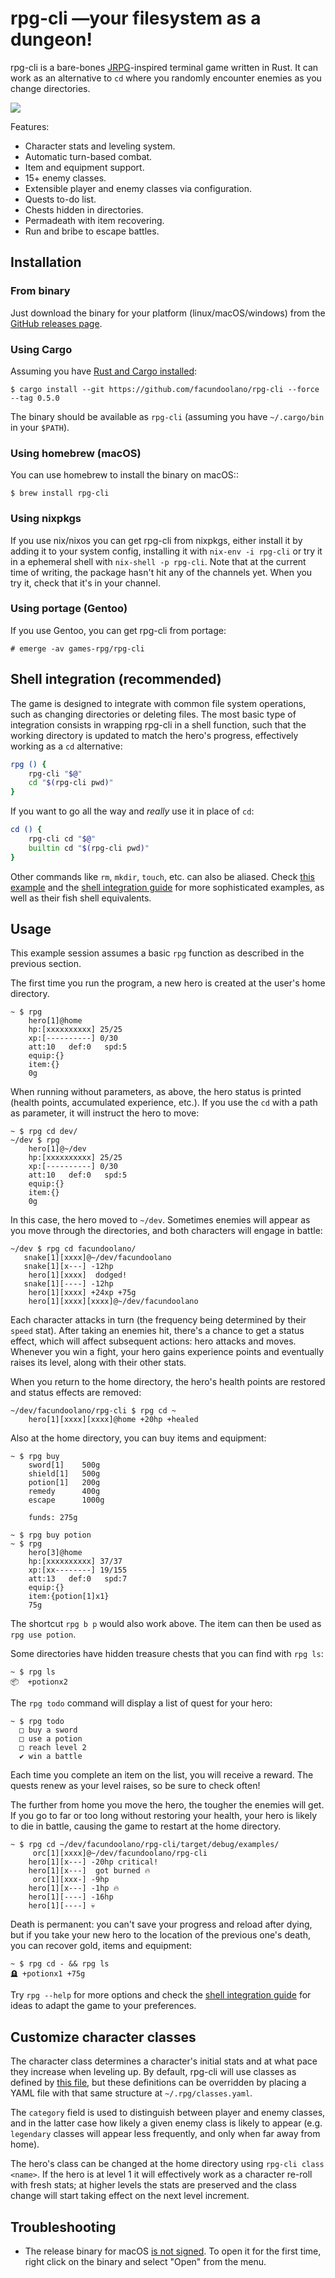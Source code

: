 # rpg-cli —your filesystem as a dungeon!

rpg-cli is a bare-bones [JRPG](https://en.wikipedia.org/wiki/JRPG)-inspired terminal game written in Rust. It can work as an alternative to `cd` where you randomly encounter enemies as you change directories.

![](rpg-cli.png)

Features:

* Character stats and leveling system.
* Automatic turn-based combat.
* Item and equipment support.
* 15+ enemy classes.
* Extensible player and enemy classes via configuration.
* Quests to-do list.
* Chests hidden in directories.
* Permadeath with item recovering.
* Run and bribe to escape battles.

## Installation

### From binary

Just download the binary for your platform (linux/macOS/windows) from the [GitHub releases page](https://github.com/facundoolano/rpg-cli/releases/latest).

### Using Cargo
Assuming you have [Rust and Cargo installed](https://doc.rust-lang.org/cargo/getting-started/installation.html#install-rust-and-cargo):

    $ cargo install --git https://github.com/facundoolano/rpg-cli --force --tag 0.5.0

The binary should be available as `rpg-cli` (assuming you have `~/.cargo/bin` in your `$PATH`).

### Using homebrew (macOS)
You can use homebrew to install the binary on macOS::

    $ brew install rpg-cli

### Using nixpkgs
If you use nix/nixos you can get rpg-cli from nixpkgs, either install it by adding it to your system config, installing it with `nix-env -i rpg-cli` or try it in a ephemeral shell with `nix-shell -p rpg-cli`.
Note that at the current time of writing, the package hasn't hit any of the channels yet. When you try it, check that it's in your channel.

### Using portage (Gentoo)
If you use Gentoo, you can get rpg-cli from portage:

    # emerge -av games-rpg/rpg-cli

## Shell integration (recommended)

The game is designed to integrate with common file system operations, such as changing directories or deleting files.
The most basic type of integration consists in wrapping rpg-cli in a shell function, such that the working directory is updated to match the hero's progress, effectively working as a `cd` alternative:

```sh
rpg () {
    rpg-cli "$@"
    cd "$(rpg-cli pwd)"
}
```

If you want to go all the way and *really* use it in place of `cd`:

```sh
cd () {
    rpg-cli cd "$@"
    builtin cd "$(rpg-cli pwd)"
}
```

Other commands like `rm`, `mkdir`, `touch`, etc. can also be aliased. Check [this example](shell/example.sh) and the [shell integration guide](shell/README.md) for more sophisticated examples, as well as their fish shell equivalents.

## Usage

This example session assumes a basic `rpg` function as described in the previous section.

The first time you run the program, a new hero is created at the user's home directory.

    ~ $ rpg
        hero[1]@home
        hp:[xxxxxxxxxx] 25/25
        xp:[----------] 0/30
        att:10   def:0   spd:5
        equip:{}
        item:{}
        0g

When running without parameters, as above, the hero status is printed (health points, accumulated experience, etc.). If you use the `cd` with a path as parameter, it will instruct the hero to move:

    ~ $ rpg cd dev/
    ~/dev $ rpg
        hero[1]@~/dev
        hp:[xxxxxxxxxx] 25/25
        xp:[----------] 0/30
        att:10   def:0   spd:5
        equip:{}
        item:{}
        0g

In this case, the hero moved to `~/dev`. Sometimes enemies will appear as you move through the directories,
and both characters will engage in battle:

    ~/dev $ rpg cd facundoolano/
       snake[1][xxxx]@~/dev/facundoolano
       snake[1][x---] -12hp
        hero[1][xxxx]  dodged!
       snake[1][----] -12hp
        hero[1][xxxx] +24xp +75g
        hero[1][xxxx][xxxx]@~/dev/facundoolano

Each character attacks in turn (the frequency being determined by their `speed` stat).
After taking an enemies hit, there's a chance to get a status effect, which will affect subsequent actions: hero attacks and moves.
Whenever you win a fight, your hero gains experience points and eventually raises its level, along with their other stats.

When you return to the home directory, the hero's health points are restored and status effects are removed:

    ~/dev/facundoolano/rpg-cli $ rpg cd ~
        hero[1][xxxx][xxxx]@home +20hp +healed

Also at the home directory, you can buy items and equipment:

    ~ $ rpg buy
        sword[1]    500g
        shield[1]   500g
        potion[1]   200g
        remedy      400g
        escape      1000g

        funds: 275g

    ~ $ rpg buy potion
    ~ $ rpg
        hero[3]@home
        hp:[xxxxxxxxxx] 37/37
        xp:[xx--------] 19/155
        att:13   def:0   spd:7
        equip:{}
        item:{potion[1]x1}
        75g

The shortcut `rpg b p` would also work above. The item can then be used as `rpg use potion`.

Some directories have hidden treasure chests that you can find with `rpg ls`:

    ~ $ rpg ls
    📦  +potionx2

The `rpg todo` command will display a list of quest for your hero:

    ~ $ rpg todo
      □ buy a sword
      □ use a potion
      □ reach level 2
      ✔ win a battle

Each time you complete an item on the list, you will receive a reward. The quests renew as your level raises, so be sure to check often!

The further from home you move the hero, the tougher the enemies will get. If you go to far or too long without restoring your health, your hero is likely to die in battle, causing the game to restart at the home directory.

    ~ $ rpg cd ~/dev/facundoolano/rpg-cli/target/debug/examples/
         orc[1][xxxx]@~/dev/facundoolano/rpg-cli
        hero[1][x---] -20hp critical!
        hero[1][x---]  got burned 🔥
         orc[1][xxx-] -9hp
        hero[1][x---] -1hp 🔥
        hero[1][----] -16hp
        hero[1][----] 💀

Death is permanent: you can't save your progress and reload after dying, but if you take your new hero to the location of the previous one's death,
you can recover gold, items and equipment:

    ~ $ rpg cd - && rpg ls
    🪦 +potionx1 +75g


Try `rpg --help` for more options and check the [shell integration guide](shell/README.md) for ideas to adapt the game to your preferences.

## Customize character classes

The character class determines a character's initial stats and at what pace they increase when leveling up. By default, rpg-cli will use classes as defined by [this file](src/character/classes.yaml), but these definitions can be overridden by placing a YAML file with that same structure at `~/.rpg/classes.yaml`.

The `category` field is used to distinguish between player and enemy classes, and in the latter case how likely a given enemy class is likely to appear (e.g. `legendary` classes will appear less frequently, and only when far away from home).

The hero's class can be changed at the home directory using `rpg-cli class <name>`. If the hero is at level 1 it will effectively work as a character re-roll with fresh stats; at higher levels the stats are preserved and the class change will start taking effect on the next level increment.

## Troubleshooting

* The release binary for macOS [is not signed](https://github.com/facundoolano/rpg-cli/issues/27). To open it for the first time, right click on the binary and select "Open" from the menu.
